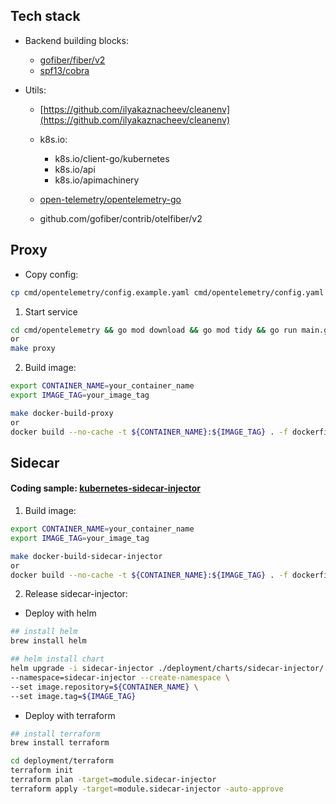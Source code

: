 ## Tech stack
- Backend building blocks:

    - [gofiber/fiber/v2](https://github.com/gofiber/fiber)
    - [spf13/cobra](https://github.com/spf13/cobra)

- Utils:

    - [https://github.com/ilyakaznacheev/cleanenv](https://github.com/ilyakaznacheev/cleanenv)
    - k8s.io:

        - k8s.io/client-go/kubernetes
        - k8s.io/api
        - k8s.io/apimachinery
    - [open-telemetry/opentelemetry-go](https://github.com/open-telemetry/opentelemetry-go)
    - github.com/gofiber/contrib/otelfiber/v2
    

## Proxy
- Copy config:
```bash
cp cmd/opentelemetry/config.example.yaml cmd/opentelemetry/config.yaml
```

1. Start service
```bash
cd cmd/opentelemetry && go mod download && go mod tidy && go run main.go
or
make proxy
```

2. Build image:
```bash
export CONTAINER_NAME=your_container_name
export IMAGE_TAG=your_image_tag
```

```bash
make docker-build-proxy
or
docker build --no-cache -t ${CONTAINER_NAME}:${IMAGE_TAG} . -f dockerfiles/Dockerfile.proxy
```


## Sidecar
#### Coding sample: [kubernetes-sidecar-injector](https://github.com/ExpediaGroup/kubernetes-sidecar-injector)

1. Build image:
```bash
export CONTAINER_NAME=your_container_name
export IMAGE_TAG=your_image_tag
```

```bash
make docker-build-sidecar-injector
or
docker build --no-cache -t ${CONTAINER_NAME}:${IMAGE_TAG} . -f dockerfiles/Dockerfile.sidecar-injector
```

2. Release sidecar-injector:

- Deploy with helm
```bash
## install helm
brew install helm
```

```bash
## helm install chart
helm upgrade -i sidecar-injector ./deployment/charts/sidecar-injector/. \
--namespace=sidecar-injector --create-namespace \
--set image.repository=${CONTAINER_NAME} \
--set image.tag=${IMAGE_TAG}
```

- Deploy with terraform
```bash
## install terraform
brew install terraform
```

```bash
cd deployment/terraform
terraform init
terraform plan -target=module.sidecar-injector
terraform apply -target=module.sidecar-injector -auto-approve
```